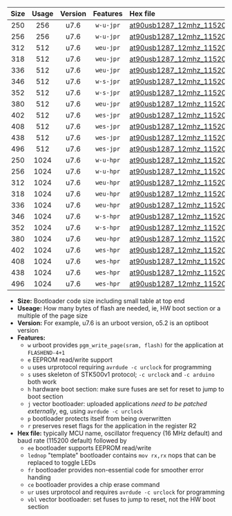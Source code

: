 |Size|Usage|Version|Features|Hex file|
|:-:|:-:|:-:|:-:|:--|
|250|256|u7.6|`w-u-jpr`|[at90usb1287_12mhz_115200bps_ur_vbl.hex](https://raw.githubusercontent.com/stefanrueger/urboot/main//at90usb1287_12mhz_115200bps_ur_vbl.hex)|
|256|256|u7.6|`w-u-jpr`|[at90usb1287_12mhz_115200bps_lednop_ur_vbl.hex](https://raw.githubusercontent.com/stefanrueger/urboot/main//at90usb1287_12mhz_115200bps_lednop_ur_vbl.hex)|
|312|512|u7.6|`weu-jpr`|[at90usb1287_12mhz_115200bps_ee_ur_vbl.hex](https://raw.githubusercontent.com/stefanrueger/urboot/main//at90usb1287_12mhz_115200bps_ee_ur_vbl.hex)|
|318|512|u7.6|`weu-jpr`|[at90usb1287_12mhz_115200bps_ee_lednop_ur_vbl.hex](https://raw.githubusercontent.com/stefanrueger/urboot/main//at90usb1287_12mhz_115200bps_ee_lednop_ur_vbl.hex)|
|336|512|u7.6|`weu-jpr`|[at90usb1287_12mhz_115200bps_ee_lednop_fr_ur_vbl.hex](https://raw.githubusercontent.com/stefanrueger/urboot/main//at90usb1287_12mhz_115200bps_ee_lednop_fr_ur_vbl.hex)|
|346|512|u7.6|`w-s-jpr`|[at90usb1287_12mhz_115200bps_vbl.hex](https://raw.githubusercontent.com/stefanrueger/urboot/main//at90usb1287_12mhz_115200bps_vbl.hex)|
|352|512|u7.6|`w-s-jpr`|[at90usb1287_12mhz_115200bps_lednop_vbl.hex](https://raw.githubusercontent.com/stefanrueger/urboot/main//at90usb1287_12mhz_115200bps_lednop_vbl.hex)|
|380|512|u7.6|`weu-jpr`|[at90usb1287_12mhz_115200bps_ee_lednop_fr_ce_ur_vbl.hex](https://raw.githubusercontent.com/stefanrueger/urboot/main//at90usb1287_12mhz_115200bps_ee_lednop_fr_ce_ur_vbl.hex)|
|402|512|u7.6|`wes-jpr`|[at90usb1287_12mhz_115200bps_ee_vbl.hex](https://raw.githubusercontent.com/stefanrueger/urboot/main//at90usb1287_12mhz_115200bps_ee_vbl.hex)|
|408|512|u7.6|`wes-jpr`|[at90usb1287_12mhz_115200bps_ee_lednop_vbl.hex](https://raw.githubusercontent.com/stefanrueger/urboot/main//at90usb1287_12mhz_115200bps_ee_lednop_vbl.hex)|
|438|512|u7.6|`wes-jpr`|[at90usb1287_12mhz_115200bps_ee_lednop_fr_vbl.hex](https://raw.githubusercontent.com/stefanrueger/urboot/main//at90usb1287_12mhz_115200bps_ee_lednop_fr_vbl.hex)|
|496|512|u7.6|`wes-jpr`|[at90usb1287_12mhz_115200bps_ee_lednop_fr_ce_vbl.hex](https://raw.githubusercontent.com/stefanrueger/urboot/main//at90usb1287_12mhz_115200bps_ee_lednop_fr_ce_vbl.hex)|
|250|1024|u7.6|`w-u-hpr`|[at90usb1287_12mhz_115200bps_ur.hex](https://raw.githubusercontent.com/stefanrueger/urboot/main//at90usb1287_12mhz_115200bps_ur.hex)|
|256|1024|u7.6|`w-u-hpr`|[at90usb1287_12mhz_115200bps_lednop_ur.hex](https://raw.githubusercontent.com/stefanrueger/urboot/main//at90usb1287_12mhz_115200bps_lednop_ur.hex)|
|312|1024|u7.6|`weu-hpr`|[at90usb1287_12mhz_115200bps_ee_ur.hex](https://raw.githubusercontent.com/stefanrueger/urboot/main//at90usb1287_12mhz_115200bps_ee_ur.hex)|
|318|1024|u7.6|`weu-hpr`|[at90usb1287_12mhz_115200bps_ee_lednop_ur.hex](https://raw.githubusercontent.com/stefanrueger/urboot/main//at90usb1287_12mhz_115200bps_ee_lednop_ur.hex)|
|336|1024|u7.6|`weu-hpr`|[at90usb1287_12mhz_115200bps_ee_lednop_fr_ur.hex](https://raw.githubusercontent.com/stefanrueger/urboot/main//at90usb1287_12mhz_115200bps_ee_lednop_fr_ur.hex)|
|346|1024|u7.6|`w-s-hpr`|[at90usb1287_12mhz_115200bps.hex](https://raw.githubusercontent.com/stefanrueger/urboot/main//at90usb1287_12mhz_115200bps.hex)|
|352|1024|u7.6|`w-s-hpr`|[at90usb1287_12mhz_115200bps_lednop.hex](https://raw.githubusercontent.com/stefanrueger/urboot/main//at90usb1287_12mhz_115200bps_lednop.hex)|
|380|1024|u7.6|`weu-hpr`|[at90usb1287_12mhz_115200bps_ee_lednop_fr_ce_ur.hex](https://raw.githubusercontent.com/stefanrueger/urboot/main//at90usb1287_12mhz_115200bps_ee_lednop_fr_ce_ur.hex)|
|402|1024|u7.6|`wes-hpr`|[at90usb1287_12mhz_115200bps_ee.hex](https://raw.githubusercontent.com/stefanrueger/urboot/main//at90usb1287_12mhz_115200bps_ee.hex)|
|408|1024|u7.6|`wes-hpr`|[at90usb1287_12mhz_115200bps_ee_lednop.hex](https://raw.githubusercontent.com/stefanrueger/urboot/main//at90usb1287_12mhz_115200bps_ee_lednop.hex)|
|438|1024|u7.6|`wes-hpr`|[at90usb1287_12mhz_115200bps_ee_lednop_fr.hex](https://raw.githubusercontent.com/stefanrueger/urboot/main//at90usb1287_12mhz_115200bps_ee_lednop_fr.hex)|
|496|1024|u7.6|`wes-hpr`|[at90usb1287_12mhz_115200bps_ee_lednop_fr_ce.hex](https://raw.githubusercontent.com/stefanrueger/urboot/main//at90usb1287_12mhz_115200bps_ee_lednop_fr_ce.hex)|

- **Size:** Bootloader code size including small table at top end
- **Useage:** How many bytes of flash are needed, ie, HW boot section or a multiple of the page size
- **Version:** For example, u7.6 is an urboot version, o5.2 is an optiboot version
- **Features:**
  + `w` urboot provides `pgm_write_page(sram, flash)` for the application at `FLASHEND-4+1`
  + `e` EEPROM read/write support
  + `u` uses urprotocol requiring `avrdude -c urclock` for programming
  + `s` uses skeleton of STK500v1 protocol; `-c urclock` and `-c arduino` both work
  + `h` hardware boot section: make sure fuses are set for reset to jump to boot section
  + `j` vector bootloader: uploaded applications *need to be patched externally*, eg, using `avrdude -c urclock`
  + `p` bootloader protects itself from being overwritten
  + `r` preserves reset flags for the application in the register R2
- **Hex file:** typically MCU name, oscillator frequency (16 MHz default) and baud rate (115200 default) followed by
  + `ee` bootloader supports EEPROM read/write
  + `lednop` "template" bootloader contains `mov rx,rx` nops that can be replaced to toggle LEDs
  + `fr` bootloader provides non-essential code for smoother error handing
  + `ce` bootloader provides a chip erase command
  + `ur` uses urprotocol and requires `avrdude -c urclock` for programming
  + `vbl` vector bootloader: set fuses to jump to reset, not the HW boot section
